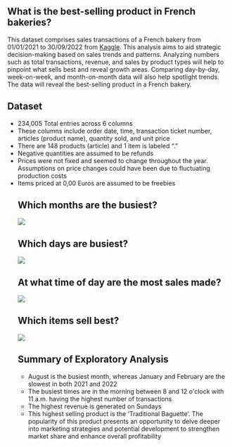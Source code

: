 <H2>What is the best-selling product in French bakeries?</H2>

This dataset comprises sales transactions of a French bakery from 01/01/2021 to 30/09/2022 from <a href="https://www.kaggle.com/datasets/matthieugimbert/french-bakery-daily-sales">Kaggle</a>. This analysis aims to aid strategic decision-making based on sales trends and patterns. Analyzing numbers such as total transactions, revenue, and sales by product types will help to pinpoint what sells best and reveal growth areas. Comparing day-by-day, week-on-week, and month-on-month data will also help spotlight trends. The data will reveal the best-selling product in a French bakery.

<H2>Dataset</H2>
<ul>
<li> 234,005 Total entries across 6 columns</li>
<li>These columns include order date, time, transaction ticket number, articles (product name), quantity sold, and unit price</li>
<li>There are 148 products (article) and 1 item is labeled “.”</li>
<li>Negative quantities are assumed to be refunds</li>
<li>Prices were not fixed and seemed to change throughout the year. Assumptions on price changes could have been due to fluctuating production costs</li>
<li>Items priced at 0,00 Euros are assumed to be freebies</li>

<H2>Which months are the busiest?</H2>
<img src="https://github.com/Shimanga/Excel/assets/7394101/a1d89536-2933-49e0-ad21-63da719ae8c9"></img>

<H2>Which days are busiest?</H2>
<img src="https://github.com/Shimanga/Excel/assets/7394101/6390f454-190d-4f1e-a91f-03cbc48847a7"></img>

<H2>At what time of day are the most sales made?</H2>
<img src="https://github.com/Shimanga/Excel/assets/7394101/c38058b6-c21b-4102-8520-591c728e8733"></img>

<H2>Which items sell best? </H2>
<img src="https://github.com/Shimanga/Excel/assets/7394101/b866e174-7ebc-42ee-8a44-40d692d7e300"></img>

<H2>Summary of Exploratory Analysis</H2>

<ul>
<li>August is the busiest month, whereas January and February are the slowest in both 2021 and 2022</li>
<li>The busiest times are in the morning between 8 and 12 o'clock with 11 a.m. having the highest number of transactions</li>
<li>The highest revenue is generated on Sundays</li>
<li>This highest selling product is the ‘Traditional Baguette’. The popularity of this product presents an opportunity to delve deeper into marketing strategies and potential development to strengthen market share and enhance overall profitability</li>
</ul>


